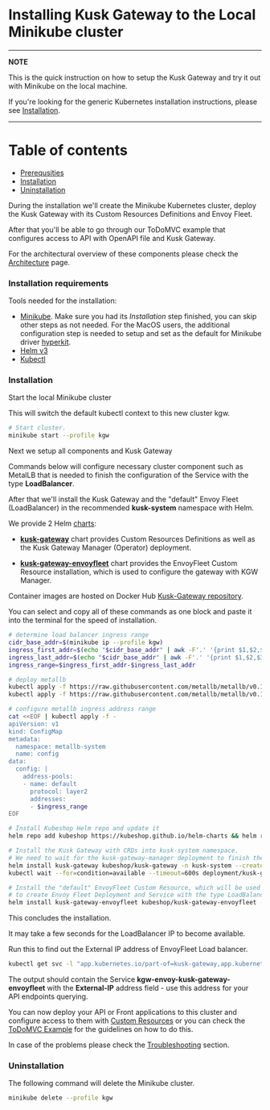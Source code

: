 # Installing Kusk Gateway to the Local Minikube cluster

---
**NOTE**

This is the quick instruction on how to setup the Kusk Gateway and try it out with Minikube on the local machine.

If you're looking for the generic Kubernetes installation instructions, please see [Installation](installation.md).

---

# Table of contents
- [Prerequsities](#prerequsities)
- [Installation](#installation)
- [Uninstallation](#uninstallation)

During the installation we'll create the Minikube Kubernetes cluster, deploy the Kusk Gateway with its Custom Resources Definitions and Envoy Fleet.

After that you'll be able to go through our ToDoMVC example that configures access to API with OpenAPI file and Kusk Gateway.

For the architectural overview of these components please check the [Architecture](arch.md) page.

### Installation requirements

Tools needed for the installation:

- [Minikube](https://minikube.sigs.k8s.io/docs/start/). Make sure you had its *Installation* step finished, you can skip other steps as not needed.
For the MacOS users, the additional configuration step is needed to setup and set as the default for Minikube driver [hyperkit](https://minikube.sigs.k8s.io/docs/drivers/hyperkit/).
- [Helm v3](https://helm.sh/docs/intro/install/)
- [Kubectl](https://kubernetes.io/docs/tasks/tools/)

### Installation

Start the local Minikube cluster

This will switch the default kubectl context to this new cluster kgw.

```sh
# Start cluster. 
minikube start --profile kgw

```

Next we setup all components and Kusk Gateway

Commands below will configure necessary cluster component such as MetalLB that is needed to finish the configuration of the Service with the type **LoadBalancer**.

After that we'll install the Kusk Gateway and the "default" Envoy Fleet (LoadBalancer) in the recommended **kusk-system** namespace with Helm.

We provide 2 Helm [charts](https://github.com/kubeshop/helm-charts):

- **[kusk-gateway](https://github.com/kubeshop/helm-charts/tree/main/charts/kusk-gateway)** chart provides Custom Resources Definitions as well as the Kusk Gateway Manager (Operator) deployment.

- **[kusk-gateway-envoyfleet](https://github.com/kubeshop/helm-charts/tree/main/charts/kusk-gateway-envoyfleet)** chart provides the EnvoyFleet Custom Resource installation, which is used to configure the gateway with KGW Manager.

Container images are hosted on Docker Hub [Kusk-Gateway repository](https://hub.docker.com/r/kubeshop/kusk-gateway).

You can select and copy all of these commands as one block and paste it into the terminal for the speed of installation.

```sh
# determine load balancer ingress range
cidr_base_addr=$(minikube ip --profile kgw)
ingress_first_addr=$(echo "$cidr_base_addr" | awk -F'.' '{print $1,$2,$3,2}' OFS='.')
ingress_last_addr=$(echo "$cidr_base_addr" | awk -F'.' '{print $1,$2,$3,255}' OFS='.')
ingress_range=$ingress_first_addr-$ingress_last_addr

# deploy metallb
kubectl apply -f https://raw.githubusercontent.com/metallb/metallb/v0.11.0/manifests/namespace.yaml
kubectl apply -f https://raw.githubusercontent.com/metallb/metallb/v0.11.0/manifests/metallb.yaml

# configure metallb ingress address range
cat <<EOF | kubectl apply -f -
apiVersion: v1
kind: ConfigMap
metadata:
  namespace: metallb-system
  name: config
data:
  config: |
    address-pools:
    - name: default
      protocol: layer2
      addresses:
      - $ingress_range
EOF

# Install Kubeshop Helm repo and update it
helm repo add kubeshop https://kubeshop.github.io/helm-charts && helm repo update

# Install the Kusk Gateway with CRDs into kusk-system namespace.
# We need to wait for the kusk-gateway-manager deployment to finish the setup for the next step.
helm install kusk-gateway kubeshop/kusk-gateway -n kusk-system --create-namespace &&\
kubectl wait --for=condition=available --timeout=600s deployment/kusk-gateway-manager -n kusk-system

# Install the "default" EnvoyFleet Custom Resource, which will be used by the Kusk Gateway
# to create Envoy Fleet Deployment and Service with the type LoadBalancer
helm install kusk-gateway-envoyfleet kubeshop/kusk-gateway-envoyfleet -n kusk-system

```

This concludes the installation.

It may take a few seconds for the LoadBalancer IP to become available.

Run this to find out the External IP address of EnvoyFleet Load balancer.

```sh
kubectl get svc -l "app.kubernetes.io/part-of=kusk-gateway,app.kubernetes.io/component=envoy-svc" --namespace kusk-system
```

The output should contain the Service **kgw-envoy-kusk-gateway-envoyfleet** with the **External-IP** address field - use this address for your API endpoints querying.

You can now deploy your API or Front applications to this cluster and configure access to them with [Custom Resources](customresources/index.md) or you can check the [ToDoMVC Example](todomvc.md) for the guidelines on how to do this.

In case of the problems please check the [Troubleshooting](troubleshooting.md) section.

### Uninstallation

The following command will delete the Minikube cluster.

```sh
minikube delete --profile kgw
```
